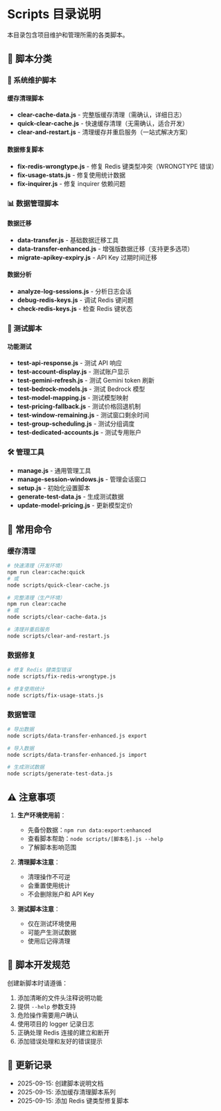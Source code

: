 # Scripts 目录说明

本目录包含项目维护和管理所需的各类脚本。

## 📂 脚本分类

### 🔧 系统维护脚本

#### 缓存清理脚本
- **clear-cache-data.js** - 完整版缓存清理（需确认，详细日志）
- **quick-clear-cache.js** - 快速缓存清理（无需确认，适合开发）
- **clear-and-restart.js** - 清理缓存并重启服务（一站式解决方案）

#### 数据修复脚本
- **fix-redis-wrongtype.js** - 修复 Redis 键类型冲突（WRONGTYPE 错误）
- **fix-usage-stats.js** - 修复使用统计数据
- **fix-inquirer.js** - 修复 inquirer 依赖问题

### 📊 数据管理脚本

#### 数据迁移
- **data-transfer.js** - 基础数据迁移工具
- **data-transfer-enhanced.js** - 增强版数据迁移（支持更多选项）
- **migrate-apikey-expiry.js** - API Key 过期时间迁移

#### 数据分析
- **analyze-log-sessions.js** - 分析日志会话
- **debug-redis-keys.js** - 调试 Redis 键问题
- **check-redis-keys.js** - 检查 Redis 键状态

### 🧪 测试脚本

#### 功能测试
- **test-api-response.js** - 测试 API 响应
- **test-account-display.js** - 测试账户显示
- **test-gemini-refresh.js** - 测试 Gemini token 刷新
- **test-bedrock-models.js** - 测试 Bedrock 模型
- **test-model-mapping.js** - 测试模型映射
- **test-pricing-fallback.js** - 测试价格回退机制
- **test-window-remaining.js** - 测试窗口剩余时间
- **test-group-scheduling.js** - 测试分组调度
- **test-dedicated-accounts.js** - 测试专用账户

### 🛠️ 管理工具

- **manage.js** - 通用管理工具
- **manage-session-windows.js** - 管理会话窗口
- **setup.js** - 初始化设置脚本
- **generate-test-data.js** - 生成测试数据
- **update-model-pricing.js** - 更新模型定价

## 🚀 常用命令

### 缓存清理
```bash
# 快速清理（开发环境）
npm run clear:cache:quick
# 或
node scripts/quick-clear-cache.js

# 完整清理（生产环境）
npm run clear:cache
# 或
node scripts/clear-cache-data.js

# 清理并重启服务
node scripts/clear-and-restart.js
```

### 数据修复
```bash
# 修复 Redis 键类型错误
node scripts/fix-redis-wrongtype.js

# 修复使用统计
node scripts/fix-usage-stats.js
```

### 数据管理
```bash
# 导出数据
node scripts/data-transfer-enhanced.js export

# 导入数据
node scripts/data-transfer-enhanced.js import

# 生成测试数据
node scripts/generate-test-data.js
```

## ⚠️ 注意事项

1. **生产环境使用前**：
   - 先备份数据：`npm run data:export:enhanced`
   - 查看脚本帮助：`node scripts/[脚本名].js --help`
   - 了解脚本影响范围

2. **清理脚本注意**：
   - 清理操作不可逆
   - 会重置使用统计
   - 不会删除账户和 API Key

3. **测试脚本注意**：
   - 仅在测试环境使用
   - 可能产生测试数据
   - 使用后记得清理

## 📝 脚本开发规范

创建新脚本时请遵循：

1. 添加清晰的文件头注释说明功能
2. 提供 `--help` 参数支持
3. 危险操作需要用户确认
4. 使用项目的 logger 记录日志
5. 正确处理 Redis 连接的建立和断开
6. 添加错误处理和友好的错误提示

## 🔄 更新记录

- 2025-09-15: 创建脚本说明文档
- 2025-09-15: 添加缓存清理脚本系列
- 2025-09-15: 添加 Redis 键类型修复脚本